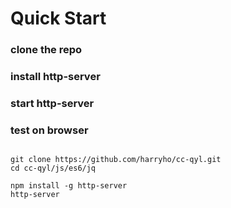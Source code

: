 # Quick Start

### clone the repo

### install http-server

### start http-server

### test on browser

```

git clone https://github.com/harryho/cc-qyl.git
cd cc-qyl/js/es6/jq

npm install -g http-server
http-server

```
